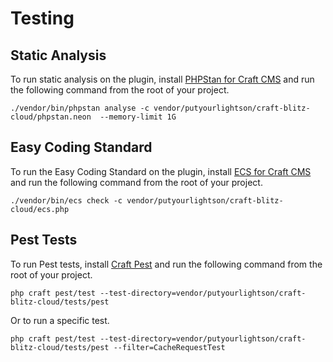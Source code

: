 # Testing

## Static Analysis

To run static analysis on the plugin, install [PHPStan for Craft CMS](https://github.com/craftcms/phpstan) and run the following command from the root of your project.

```shell
./vendor/bin/phpstan analyse -c vendor/putyourlightson/craft-blitz-cloud/phpstan.neon  --memory-limit 1G
```

## Easy Coding Standard

To run the Easy Coding Standard on the plugin, install [ECS for Craft CMS](https://github.com/craftcms/ecs) and run the following command from the root of your project.

```shell
./vendor/bin/ecs check -c vendor/putyourlightson/craft-blitz-cloud/ecs.php
```

## Pest Tests

To run Pest tests, install [Craft Pest](https://craft-pest.com/) and run the following command from the root of your project.

```shell
php craft pest/test --test-directory=vendor/putyourlightson/craft-blitz-cloud/tests/pest
```

Or to run a specific test.

```shell
php craft pest/test --test-directory=vendor/putyourlightson/craft-blitz-cloud/tests/pest --filter=CacheRequestTest
```
